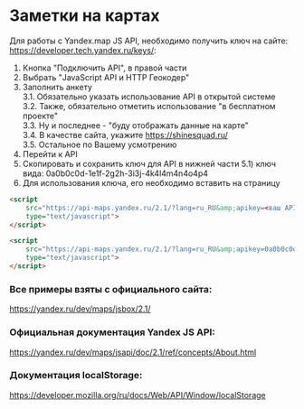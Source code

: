 # Заметки на картах

Для работы с Yandex.map JS API, необходимо получить
ключ на сайте: https://developer.tech.yandex.ru/keys/:

1. Кнопка "Подключить API", в правой части
2. Выбрать "JavaScript API и HTTP Геокодер"
3. Заполнить анкету  
	3.1. Обязательно указать использование API в открытой системе  
	3.2. Также, обязательно отметить использование "в бесплатном проекте"  
	3.3. Ну и последнее - "буду отображать данные на карте"  
	3.4. В качестве сайта, укажите https://shinesquad.ru/  
	3.5. Остальное по Вашему усмотрению  
4. Перейти к API
5. Скопировать и сохранить ключ для API в нижней части
	5.1) ключ вида: 0a0b0c0d-1e1f-2g2h-3i3j-4k4l4m4n4o4p4
6. Для использования ключа, его необходимо вставить на страницу
```html
<script 
    src="https://api-maps.yandex.ru/2.1/?lang=ru_RU&amp;apikey=<ваш API-ключ>"
    type="text/javascript">
</script>
```
```html
<script 
    src="https://api-maps.yandex.ru/2.1/?lang=ru_RU&amp;apikey=0a0b0c0d-1e1f-2g2h-3i3j-4k4l4m4n4o4p4"
    type="text/javascript">
</script>
```

### Все примеры взяты с официального сайта:

https://yandex.ru/dev/maps/jsbox/2.1/

### Официальная документация Yandex JS API:

https://yandex.ru/dev/maps/jsapi/doc/2.1/ref/concepts/About.html

### Документация localStorage:

https://developer.mozilla.org/ru/docs/Web/API/Window/localStorage